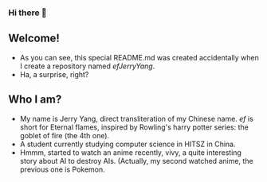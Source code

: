 ### Hi there 👋
## Welcome!
* As you can see, this special README.md was created accidentally when I create a repository named _efJerryYang_.
* Ha, a surprise, right?

## Who I am?
* My name is Jerry Yang, direct transliteration of my Chinese name. _ef_ is short for Eternal flames, inspired by Rowling's harry potter series: the goblet of fire (the 4th one).
* A student currently studying computer science in HITSZ in China.
* Hmmm, started to watch an anime recently, vivy, a quite interesting story about AI to destroy AIs. (Actually, my second watched anime, the previous one is Pokemon.


<!--
**efJerryYang/efJerryYang** is a ✨ _special_ ✨ repository because its `README.md` (this file) appears on your GitHub profile.

Here are some ideas to get you started:

- 🔭 I’m currently working on ...
- 🌱 I’m currently learning ...
- 👯 I’m looking to collaborate on ...
- 🤔 I’m looking for help with ...
- 💬 Ask me about ...
- 📫 How to reach me: ...
- 😄 Pronouns: ...
- ⚡ Fun fact: ...
-->
